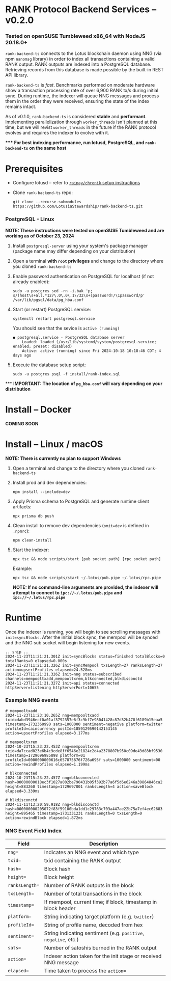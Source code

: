 # RANK Protocol Backend Services – v0.2.0

### **Tested on openSUSE Tumbleweed x86_64 with NodeJS 20.18.0+**

`rank-backend-ts` connects to the Lotus blockchain daemon using NNG (via npm `nanomsg` library) in order to index all transactions containing a valid RANK output. RANK outputs are indexed into a PostgreSQL database. Retrieving records from this database is made possible by the built-in REST API library.

`rank-backend-ts` is _fast_. Benchmarks performed on moderate hardware show a transaction processing rate of over 6,900 RANK tx/s during initial sync. During runtime, the indexer will queue NNG messages and process them in the order they were received, ensuring the state of the index remains intact.

As of v0.1.0, `rank-backend-ts` is considered **stable** and **performant**. Implementing parallelization through `worker_threads` isn't planned at this time, but we will revist `worker_threads` in the future if the RANK protocol evolves and requires the indexer to evolve with it.

**\*\*\*** **For best indexing performance, run lotusd, PostgreSQL, and `rank-backend-ts` on the same host**

# Prerequisites

- Configure lotusd – refer to [`raipay/chronik` setup instructions](https://github.com/raipay/chronik#setting-up-ecash-or-lotus-node-for-chronik)
- Clone `rank-backend-ts` repo:

  ```
  git clone --recurse-submodules https://github.com/LotusiaStewardship/rank-backend-ts.git
  ```

### PostgreSQL - Linux

**NOTE: These instructions were tested on openSUSE Tumbleweed and are working as of October 23, 2024**

1. Install `postgresql-server` using your system's package manager (package name may differ depending on your distribution)
2. Open a terminal **with `root` privileges** and change to the directory where you cloned `rank-backend-ts`
3. Enable password authentication on PostgreSQL for localhost (if not already enabled):

   ```
   sudo -u postgres sed -rn -i.bak 'p; s/(host\s+all.*127\.0\.0\.1\/32\s+)password!/\1password/p' /var/lib/pgsql/data/pg_hba.conf
   ```

4. Start (or restart) PostgreSQL service:

   ```
   systemctl restart postgresql.service
   ```

   You should see that the sevice is `active (running)`

   ```
   ● postgresql.service - PostgreSQL database server
       Loaded: loaded (/usr/lib/systemd/system/postgresql.service; enabled; preset: disabled)
       Active: active (running) since Fri 2024-10-18 10:18:46 CDT; 4 days ago
   ```

5. Execute the database setup script:
   ```
   sudo -u postgres psql -f install/rank-index.sql
   ```

\*\*\* **IMPORTANT: The location of `pg_hba.conf` will vary depending on your distribution**

# Install – Docker

**COMING SOON**

# Install – Linux / macOS

**NOTE: There is currently no plan to support Windows**

1. Open a terminal and change to the directory where you cloned `rank-backend-ts`
2. Install prod and dev dependencies:

   ```
   npm install --include=dev
   ```

3. Apply Prisma schema to PostgreSQL and generate runtime client artifacts:

   ```
   npx prisma db push
   ```

4. Clean install to remove dev dependencies (`omit=dev` is defined in `.npmrc`):

   ```
   npm clean-install
   ```

5. Start the indexer:

   ```
   npx tsc && node scripts/start [pub socket path] [rpc socket path]
   ```

   Example:

   ```
   npx tsc && node scripts/start ~/.lotus/pub.pipe ~/.lotus/rpc.pipe
   ```

   **NOTE: If no command-line arguments are provided, the indexer will attempt to connect to `ipc://~/.lotus/pub.pipe` and `ipc://~/.lotus/rpc.pipe`**

# Runtime

Once the indexer is running, you will begin to see scrolling messages with `init=syncBlocks`. After the initial block sync, the mempool will be synced and the NNG sub socket will begin listening for new events.

```
.. snip ..
2024-11-23T11:21:21.301Z init=syncBlocks status=finished totalBlocks=0 totalRanks=0 elapsed=0.000s
2024-11-23T11:21:21.326Z init=syncMempool txsLength=27 ranksLength=27 action=upsertProfiles elapsed=24.528ms
2024-11-23T11:21:21.326Z init=nng status=subscribed channels=mempooltxadd,mempooltxrem,blkconnected,blkdisconctd
2024-11-23T11:21:21.327Z init=api status=connected httpServer=listening httpServerPort=10655
```

### Example NNG events

```
# mempooltxadd
2024-11-23T11:23:10.265Z nng=mempooltxadd txid=dabd3946ecf0a01af3792357e6f3c9bf7e98041428c87d32b478f6189b15eaa5 timestamp=1732360990 sats=1000000 sentiment=negative platform=twitter profileId=caincurrency postId=1859129590142153145 action=upsertProfiles elapsed=3.177ms

# mempooltxrem
2024-10-23T15:23:22.453Z nng=mempooltxrem txid=da7ccad023e6b4c9cde8ff6546e21824c2d4a2378807b950c09de43d83bf9530 timestamp=1729696985898 platform=01 profileId=0000000000616c657875676f726a695f sats=1000000 sentiment=00 action=rewindProfiles elapsed=1.199ms

# blkconnected
2024-10-23T15:23:22.457Z nng=blkconnected hash=00000000018ec3f1027a002be790431b05f392b77a6f5d6e6246a39864846ca2 height=883260 timestamp=1729697001 ranksLength=4 action=saveBlock elapsed=3.339ms

# blkdisconctd
2024-11-11T13:20:59.918Z nng=blkdisconctd hash=000000000205072f83f59100bda1dd1c29763c703a447ae22b75a7ef4ec62683 height=895465 timestamp=1731331231 ranksLength=0 txsLength=0 action=rewindBlock elapsed=1.872ms
```

### NNG Event Field Index

| Field          | Description                                                     |
| -------------- | --------------------------------------------------------------- |
| `nng=`         | Indicates an NNG event and which type                           |
| `txid=`        | txid containing the RANK output                                 |
| `hash=`        | Block hash                                                      |
| `height=`      | Block height                                                    |
| `ranksLength=` | Number of RANK outputs in the block                             |
| `txsLength=`   | Number of total transactions in the block                       |
| `timestamp=`   | If mempool, current time; if block, timestamp in block header   |
| `platform=`    | String indicating target platform (e.g. `twitter`)              |
| `profileId=`   | String of profile name, decoded from hex                        |
| `sentiment=`   | String indicating sentiment (e.g. `positive`, `negative`, etc.) |
| `sats=`        | Number of satoshis burned in the RANK output                    |
| `action=`      | Indexer action taken for the init stage or received NNG message |
| `elapsed=`     | Time taken to process the `action=`                             |
